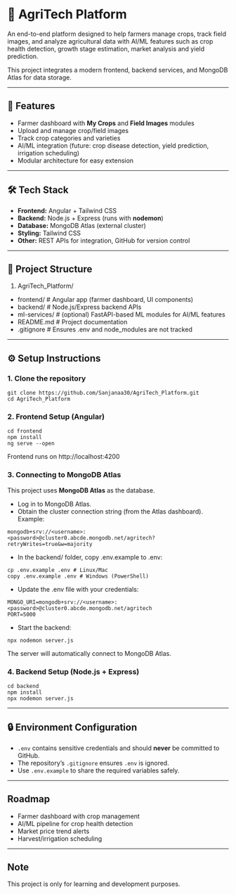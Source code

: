 # 🌾 AgriTech Platform

An end-to-end platform designed to help farmers manage crops, track field images, and analyze agricultural data with AI/ML features such as crop health detection, growth stage estimation, market analysis and yield prediction.  

This project integrates a modern frontend, backend services, and MongoDB Atlas for data storage.

---

## 🚀 Features
- Farmer dashboard with **My Crops** and **Field Images** modules  
- Upload and manage crop/field images  
- Track crop categories and varieties 
- AI/ML integration (future: crop disease detection, yield prediction, irrigation scheduling)  
- Modular architecture for easy extension  

---

## 🛠️ Tech Stack
- **Frontend:** Angular + Tailwind CSS  
- **Backend:** Node.js + Express (runs with **nodemon**)  
- **Database:** MongoDB Atlas (external cluster)  
- **Styling:** Tailwind CSS  
- **Other:** REST APIs for integration, GitHub for version control  

---

## 📂 Project Structure
1. AgriTech_Platform/
  - frontend/ # Angular app (farmer dashboard, UI components)
  - backend/ # Node.js/Express backend APIs
  - ml-services/ # (optional) FastAPI-based ML modules for AI/ML features
  - README.md # Project documentation
  - .gitignore # Ensures .env and node_modules are not tracked

---

## ⚙️ Setup Instructions
### 1. Clone the repository
```
git clone https://github.com/Sanjanaa30/AgriTech_Platform.git
cd AgriTech_Platform
```

### 2. Frontend Setup (Angular)
```
cd frontend
npm install
ng serve --open
```
Frontend runs on http://localhost:4200

### 3.  Connecting to MongoDB Atlas
This project uses **MongoDB Atlas** as the database.
- Log in to MongoDB Atlas.
- Obtain the cluster connection string (from the Atlas dashboard).
  Example:
```
mongodb+srv://<username>:<password>@cluster0.abcde.mongodb.net/agritech?retryWrites=true&w=majority
```
- In the backend/ folder, copy .env.example to .env:
```
cp .env.example .env # Linux/Mac
copy .env.example .env # Windows (PowerShell)
```
- Update the .env file with your credentials:
```
MONGO_URI=mongodb+srv://<username>:<password>@cluster0.abcde.mongodb.net/agritech
PORT=5000
```
- Start the backend:
```
npx nodemon server.js
```
 The server will automatically connect to MongoDB Atlas.

### 4. Backend Setup (Node.js + Express)
```
cd backend
npm install
npx nodemon server.js
```

---

## 🔒 Environment Configuration 
- `.env` contains sensitive credentials and should **never** be committed to GitHub.
- The repository’s `.gitignore` ensures `.env` is ignored.
- Use `.env.example` to share the required variables safely.  

---

## Roadmap
- Farmer dashboard with crop management
- AI/ML pipeline for crop health detection
- Market price trend alerts
- Harvest/irrigation scheduling

---

## Note
 This project is only for learning and development purposes. 






















